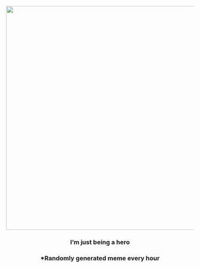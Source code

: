 <p align="center">
        <img src="https://i.redd.it/yk8jhru93pv81.jpg" width="600" height="600">
        </p>
        <h3 align="center">I’m just being a hero</h3>
        <h3 align="center">*Randomly generated meme every hour</h3>
    